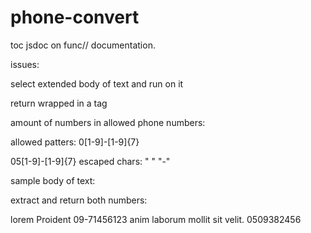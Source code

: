 # phone-convert


toc
jsdoc on func// documentation.

issues:

select extended body of text and run on it

return wrapped in a tag

amount of numbers in allowed phone numbers:

allowed patters:
0[1-9]-[1-9]{7}

05[1-9]-[1-9]{7}
escaped chars: " " "-"



sample body of text:

extract and return both numbers:

lorem Proident 09-71456123 anim laborum mollit sit velit. 0509382456